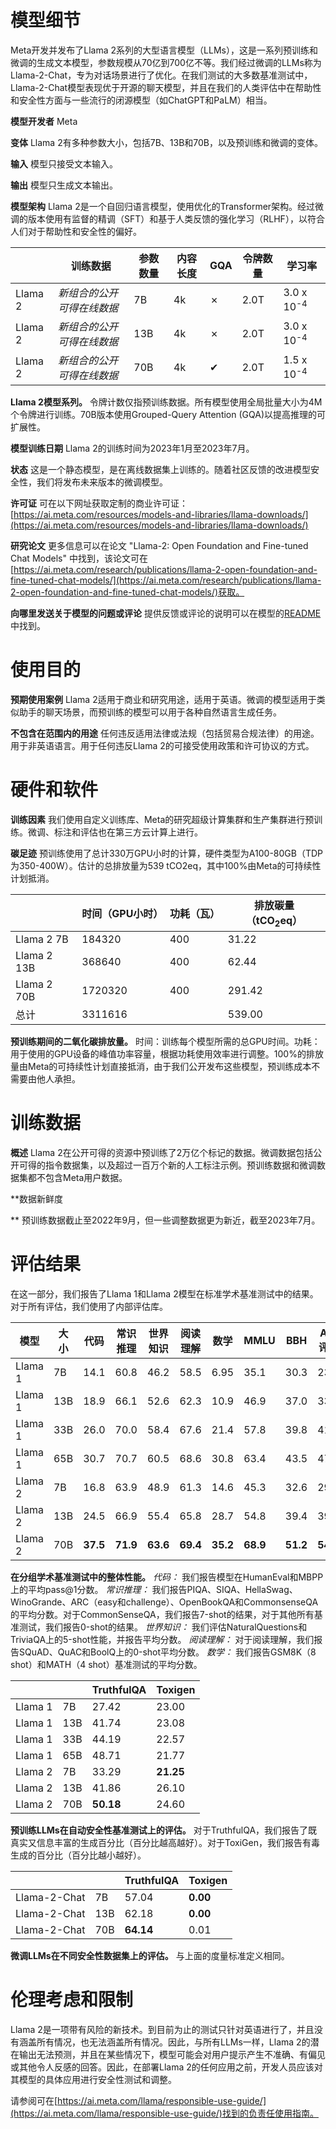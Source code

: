 # **模型细节**

Meta开发并发布了Llama 2系列的大型语言模型（LLMs），这是一系列预训练和微调的生成文本模型，参数规模从70亿到700亿不等。我们经过微调的LLMs称为Llama-2-Chat，专为对话场景进行了优化。在我们测试的大多数基准测试中，Llama-2-Chat模型表现优于开源的聊天模型，并且在我们的人类评估中在帮助性和安全性方面与一些流行的闭源模型（如ChatGPT和PaLM）相当。

**模型开发者** Meta

**变体** Llama 2有多种参数大小，包括7B、13B和70B，以及预训练和微调的变体。

**输入** 模型只接受文本输入。

**输出** 模型只生成文本输出。

**模型架构** Llama 2是一个自回归语言模型，使用优化的Transformer架构。经过微调的版本使用有监督的精调（SFT）和基于人类反馈的强化学习（RLHF），以符合人们对于帮助性和安全性的偏好。

||训练数据|参数数量|内容长度|GQA|令牌数量|学习率|
|---|---|---|---|---|---|---|
Llama 2|*新组合的公开可得在线数据*|7B|4k|&#10007;|2.0T|3.0 x 10<sup>-4</sup>
Llama 2|*新组合的公开可得在线数据*|13B|4k|&#10007;|2.0T|3.0 x 10<sup>-4</sup>
Llama 2|*新组合的公开可得在线数据*|70B|4k|&#10004;|2.0T|1.5 x 10<sup>-4</sup>

**Llama 2模型系列。** 令牌计数仅指预训练数据。所有模型使用全局批量大小为4M个令牌进行训练。70B版本使用Grouped-Query Attention (GQA)以提高推理的可扩展性。

**模型训练日期** Llama 2的训练时间为2023年1月至2023年7月。

**状态** 这是一个静态模型，是在离线数据集上训练的。随着社区反馈的改进模型安全性，我们将发布未来版本的微调模型。

**许可证** 可在以下网址获取定制的商业许可证：[https://ai.meta.com/resources/models-and-libraries/llama-downloads/](https://ai.meta.com/resources/models-and-libraries/llama-downloads/)

**研究论文** 更多信息可以在论文 "Llama-2: Open Foundation and Fine-tuned Chat Models" 中找到，该论文可在[https://ai.meta.com/research/publications/llama-2-open-foundation-and-fine-tuned-chat-models/](https://ai.meta.com/research/publications/llama-2-open-foundation-and-fine-tuned-chat-models/)获取。

**向哪里发送关于模型的问题或评论** 提供反馈或评论的说明可以在模型的[README](README.md)中找到。

# **使用目的**
**预期使用案例** Llama 2适用于商业和研究用途，适用于英语。微调的模型适用于类似助手的聊天场景，而预训练的模型可以用于各种自然语言生成任务。

**不包含在范围内的用途** 任何违反适用法律或法规（包括贸易合规法律）的用途。用于非英语语言。用于任何违反Llama 2的可接受使用政策和许可协议的方式。

# **硬件和软件**
**训练因素** 我们使用自定义训练库、Meta的研究超级计算集群和生产集群进行预训练。微调、标注和评估也在第三方云计算上进行。

**碳足迹** 预训练使用了总计330万GPU小时的计算，硬件类型为A100-80GB（TDP为350-400W）。估计的总排放量为539 tCO2eq，其中100%由Meta的可持续性计划抵消。

||时间（GPU小时）|功耗（瓦）|排放碳量（tCO<sub>2</sub>eq）|
|---|---|---|---|
|Llama 2 7B|184320|400|31.22|
|Llama 2 13B|368640|400|62.44|
|Llama 2 70B|1720320|400|291.42|
|总计|3311616||539.00|

**预训练期间的二氧化碳排放量。** 时间：训练每个模型所需的总GPU时间。功耗：用于使用的GPU设备的峰值功率容量，根据功耗使用效率进行调整。100%的排放量由Meta的可持续性计划直接抵消，由于我们公开发布这些模型，预训练成本不需要由他人承担。

# **训练数据**
**概述** Llama 2在公开可得的资源中预训练了2万亿个标记的数据。微调数据包括公开可得的指令数据集，以及超过一百万个新的人工标注示例。预训练数据和微调数据集都不包含Meta用户数据。

**数据新鲜度

** 预训练数据截止至2022年9月，但一些调整数据更为新近，截至2023年7月。

# **评估结果**

在这一部分，我们报告了Llama 1和Llama 2模型在标准学术基准测试中的结果。
对于所有评估，我们使用了内部评估库。

|模型|大小|代码|常识推理|世界知识|阅读理解|数学|MMLU|BBH|AGI评估|
|---|---|---|---|---|---|---|---|---|---|
|Llama 1|7B|14.1|60.8|46.2|58.5|6.95|35.1|30.3|23.9|
|Llama 1|13B|18.9|66.1|52.6|62.3|10.9|46.9|37.0|33.9|
|Llama 1|33B|26.0|70.0|58.4|67.6|21.4|57.8|39.8|41.7|
|Llama 1|65B|30.7|70.7|60.5|68.6|30.8|63.4|43.5|47.6|
|Llama 2|7B|16.8|63.9|48.9|61.3|14.6|45.3|32.6|29.3|
|Llama 2|13B|24.5|66.9|55.4|65.8|28.7|54.8|39.4|39.1|
|Llama 2|70B|**37.5**|**71.9**|**63.6**|**69.4**|**35.2**|**68.9**|**51.2**|**54.2**|

**在分组学术基准测试中的整体性能。** *代码：* 我们报告模型在HumanEval和MBPP上的平均pass@1分数。 *常识推理：* 我们报告PIQA、SIQA、HellaSwag、WinoGrande、ARC（easy和challenge）、OpenBookQA和CommonsenseQA的平均分数。对于CommonSenseQA，我们报告7-shot的结果，对于其他所有基准测试，我们报告0-shot的结果。 *世界知识：* 我们评估NaturalQuestions和TriviaQA上的5-shot性能，并报告平均分数。 *阅读理解：* 对于阅读理解，我们报告SQuAD、QuAC和BoolQ上的0-shot平均分数。 *数学：* 我们报告GSM8K（8 shot）和MATH（4 shot）基准测试的平均分数。

|||TruthfulQA|Toxigen|
|---|---|---|---|
|Llama 1|7B|27.42|23.00|
|Llama 1|13B|41.74|23.08|
|Llama 1|33B|44.19|22.57|
|Llama 1|65B|48.71|21.77|
|Llama 2|7B|33.29|**21.25**|
|Llama 2|13B|41.86|26.10|
|Llama 2|70B|**50.18**|24.60|

**预训练LLMs在自动安全性基准测试上的评估。** 对于TruthfulQA，我们报告了既真实又信息丰富的生成百分比（百分比越高越好）。对于ToxiGen，我们报告有毒生成的百分比（百分比越小越好）。

|||TruthfulQA|Toxigen|
|---|---|---|---|
|Llama-2-Chat|7B|57.04|**0.00**|
|Llama-2-Chat|13B|62.18|**0.00**|
|Llama-2-Chat|70B|**64.14**|0.01|

**微调LLMs在不同安全性数据集上的评估。** 与上面的度量标准定义相同。

# **伦理考虑和限制**
Llama 2是一项带有风险的新技术。到目前为止的测试只针对英语进行了，并且没有涵盖所有情况，也无法涵盖所有情况。因此，与所有LLMs一样，Llama 2的潜在输出无法预测，并且在某些情况下，模型可能会对用户提示产生不准确、有偏见或其他令人反感的回答。因此，在部署Llama 2的任何应用之前，开发人员应该对其模型的具体应用进行安全性测试和调整。

请参阅可在[https://ai.meta.com/llama/responsible-use-guide/](https://ai.meta.com/llama/responsible-use-guide/)找到的负责任使用指南。